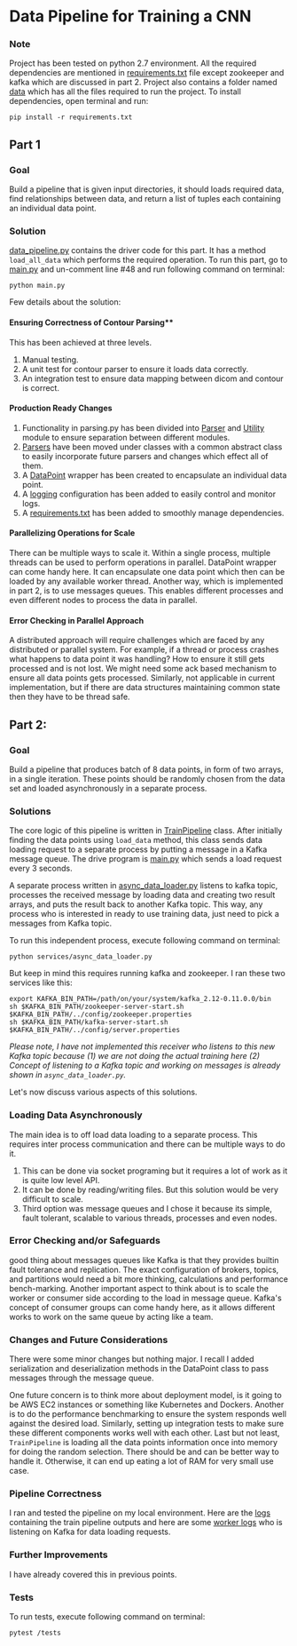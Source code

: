 # Data Pipeline for Training a CNN

### Note
Project has been tested on python 2.7 environment. All the required dependencies are mentioned in [requirements.txt](https://github.com/harishasan/ml_pipeline/blob/master/requirements.txt) file except zookeeper and kafka which are discussed in part 2. Project also contains a folder named [data](https://github.com/harishasan/ml_pipeline/tree/master/data/final_data) which has all the files required to run the project. To install dependencies, open terminal and run:

    pip install -r requirements.txt

## Part 1
### Goal
Build a pipeline that is given input directories, it should loads required data, find relationships between data, and return a list of tuples each containing an individual data point.

### Solution
[data_pipeline.py](https://github.com/harishasan/ml_pipeline/blob/master/core/data_pipeline.py) contains the driver code for this part. It has a method `load_all_data` which performs the required operation. To run this part, go to [main.py](https://github.com/harishasan/ml_pipeline/blob/master/main.py) and un-comment line #48 and run following command on terminal:

    python main.py

Few details about the solution:

#### Ensuring Correctness of Contour Parsing**
This has been achieved at three levels.
 1. Manual testing.
 2. A unit test for contour parser to ensure it loads data correctly.
 3. An integration test to ensure data mapping between dicom and contour is correct.

####  Production Ready Changes

 1. Functionality in parsing.py has been divided into [Parser](https://github.com/harishasan/ml_pipeline/blob/master/core/Parser.py) and [Utility](https://github.com/harishasan/ml_pipeline/blob/master/core/utils.py) module to ensure separation between different modules.
 2. [Parsers](https://github.com/harishasan/ml_pipeline/blob/master/core/Parser.py) have been moved under classes with a common abstract class to easily incorporate future parsers and changes which effect all of them.
 3. A [DataPoint](https://github.com/harishasan/ml_pipeline/blob/master/core/DataPoint.py) wrapper has been created to encapsulate an individual data point.
 4. A [logging](https://github.com/harishasan/ml_pipeline/blob/master/logging.ini) configuration has been added to easily control and monitor logs.
 5. A [requirements.txt](https://github.com/harishasan/ml_pipeline/blob/master/requirements.txt) has been added to smoothly manage dependencies.

####  Parallelizing Operations for Scale
There can be multiple ways to scale it. Within a single process, multiple threads can be used to perform operations in parallel. DataPoint wrapper can come handy here. It can encapsulate one data point which then can be loaded by any available worker thread. Another way, which is implemented in part 2, is to use messages queues. This enables different processes and even different nodes to process the data in parallel.

####  Error Checking in Parallel Approach
A distributed approach will require challenges which are faced by any distributed or parallel system. For example, if a thread or process crashes what happens to data point it was handling? How to ensure it still gets processed and is not lost. We might need some ack based mechanism to ensure all data points gets processed. Similarly, not applicable in current implementation, but if there are data structures maintaining common state then they have to be thread safe.

## Part 2:
### Goal
Build a pipeline that produces batch of 8 data points, in form of two arrays, in a single iteration. These points should be randomly chosen from the data set and loaded asynchronously in a separate process.

### Solutions
The core logic of this pipeline is written in [TrainPipeline](https://github.com/harishasan/ml_pipeline/blob/master/core/TrainPipeline.py) class.  After initially finding the data points using `load_data` method, this class sends data loading request to a separate process by putting a message in a Kafka message queue.  The drive program is [main.py](https://github.com/harishasan/ml_pipeline/blob/master/main.py) which sends a load request every 3 seconds.

A separate process written in [async_data_loader.py](https://github.com/harishasan/ml_pipeline/blob/master/services/async_data_loader.py) listens to kafka topic, processes the received message by loading data and creating two result arrays, and puts the result back to another Kafka topic. This way, any process who is interested in ready to use training data, just need to pick a messages from Kafka topic.

To run this independent process, execute following command on terminal:

    python services/async_data_loader.py

But keep in mind this requires running kafka and zookeeper. I ran these two services like this:

    export KAFKA_BIN_PATH=/path/on/your/system/kafka_2.12-0.11.0.0/bin
    sh $KAFKA_BIN_PATH/zookeeper-server-start.sh $KAFKA_BIN_PATH/../config/zookeeper.properties
    sh $KAFKA_BIN_PATH/kafka-server-start.sh $KAFKA_BIN_PATH/../config/server.properties

*Please note, I have not implemented this receiver who listens to this new Kafka topic because (1) we are not doing the actual training here (2) Concept of listening to a Kafka topic and working on messages is already shown in `async_data_loader.py`.*

Let's now discuss various aspects of this solutions.

### Loading Data Asynchronously
The main idea is to off load data loading to a separate process. This requires inter process communication and there can be multiple ways to do it.
1. This can be done via socket programing but it requires a lot of work as it is quite low level API.
2. It can be done by reading/writing files. But this solution would be very difficult to scale.
3. Third option was message queues and I chose it because its simple, fault tolerant, scalable to various threads, processes and even nodes.

### Error Checking and/or Safeguards
 good thing about messages queues like Kafka is that they provides builtin fault tolerance and replication. The exact configuration of brokers, topics, and partitions would need a bit more thinking, calculations and performance bench-marking. Another important aspect to think about is to scale the worker or consumer side according to the load in message queue. Kafka's concept of consumer groups can come handy here, as it allows different works to work on the same queue by acting like a team.

### Changes and Future Considerations
 There were some minor changes but nothing major. I recall I added serialization and deserialization methods in the DataPoint class to pass messages through the message queue.

One future concern is to think more about deployment model, is it going to be AWS EC2 instances or something like Kubernetes and Dockers. Another is to do the performance benchmarking to ensure the system responds well against the desired load. Similarly, setting up integration tests to make sure these different components works well with each other. Last but not least, `TrainPipeline` is loading all the data points information once into memory for doing the random selection. There should be and can be better way to handle it. Otherwise, it can end up eating a lot of RAM for very small use case.

### Pipeline Correctness
I ran and tested the pipeline on my local environment. Here are the [logs](https://github.com/harishasan/ml_pipeline/blob/master/logs/train_pipeline.log) containing the train pipeline outputs and here are some [worker logs](https://github.com/harishasan/ml_pipeline/blob/master/logs/worker.log) who is listening on Kafka for data loading requests.

### Further Improvements
I have already covered this in previous points.

### Tests
To run tests, execute following command on terminal:

    pytest /tests

